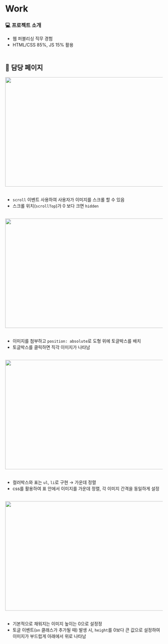 # Work
### 💻 프로젝트 소개

- 웹 퍼블리싱 직무 경험
- HTML/CSS 85%, JS 15% 활용
<br/><br/>

## 📄 담당 페이지

<img src="https://github.com/user-attachments/assets/6cd53342-7f9c-4fe7-8e92-286e160f5c84" width="600" height="350"/>
<br/><br/>

- `scroll` 이벤트 사용하여 사용자가 이미지를 스크롤 할 수 있음
- 스크롤 위치(`scrollTop`)가 0 보다 크면 `hidden`
<br/><br/>

<img src="https://github.com/user-attachments/assets/f1bfa120-0d31-4b0b-a8f2-5d9e5c7756f5" width="600" height="350"/>
<br/><br/>

- 이미지를 첨부하고 `position: absolute`로 도형 위에 토글박스를 배치
- 토글박스를 클릭하면 직각 이미지가 나타남
<br/><br/>

<img src="https://github.com/user-attachments/assets/d9bbb91d-8401-40e4-ae5b-96aca5c6eb11" width="600" height="350"/>
<br/><br/>

- 컬러박스와 표는 `ul`, `li`로 구현 → 가운데 정렬
- css를 활용하여 표 안에서 이미지를 가운데 정렬, 각 이미지 간격을 동일하게 설정
<br/><br/>

<img src="https://github.com/user-attachments/assets/337645b7-2610-4878-a361-10a911c1603b" width="600" height="350"/>
<br/><br/>

- 기본적으로 채워지는 이미지 높이는 0으로 설정정
- 토글 이벤트(`on` 클래스가 추가될 때) 발생 시, `height`를 0보다 큰 값으로 설정하여 이미지가 부드럽게 아래에서 위로 나타남


<br/><br/>
<br/><br/>
